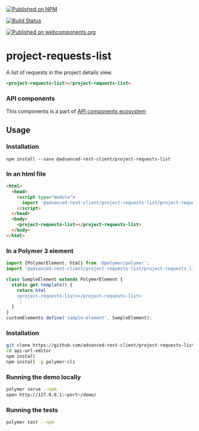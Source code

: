[![Published on NPM](https://img.shields.io/npm/v/@advanced-rest-client/project-requests-list.svg)](https://www.npmjs.com/package/@advanced-rest-client/project-requests-list)

[![Build Status](https://travis-ci.org/advanced-rest-client/project-requests-list.svg?branch=stage)](https://travis-ci.org/advanced-rest-client/project-requests-list)

[![Published on webcomponents.org](https://img.shields.io/badge/webcomponents.org-published-blue.svg)](https://www.webcomponents.org/element/advanced-rest-client/project-requests-list)

# project-requests-list

A list of requests in the project details view.

```html
<project-requests-list></project-requests-list>
```

### API components

This components is a part of [API components ecosystem](https://elements.advancedrestclient.com/)

## Usage

### Installation
```
npm install --save @advanced-rest-client/project-requests-list
```

### In an html file

```html
<html>
  <head>
    <script type="module">
      import '@advanced-rest-client/project-requests-list/project-requests-list.js';
    </script>
  </head>
  <body>
    <project-requests-list></project-requests-list>
  </body>
</html>
```

### In a Polymer 3 element

```js
import {PolymerElement, html} from '@polymer/polymer';
import '@advanced-rest-client/project-requests-list/project-requests-list.js';

class SampleElement extends PolymerElement {
  static get template() {
    return html`
    <project-requests-list></project-requests-list>
    `;
  }
}
customElements.define('sample-element', SampleElement);
```

### Installation

```sh
git clone https://github.com/advanced-rest-client/project-requests-list
cd api-url-editor
npm install
npm install -g polymer-cli
```

### Running the demo locally

```sh
polymer serve --npm
open http://127.0.0.1:<port>/demo/
```

### Running the tests
```sh
polymer test --npm
```
